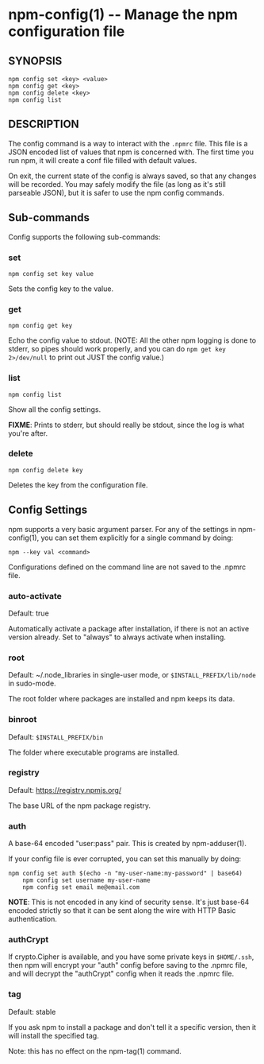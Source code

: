 npm-config(1) -- Manage the npm configuration file
==================================================

## SYNOPSIS

    npm config set <key> <value>
    npm config get <key>
    npm config delete <key>
    npm config list

## DESCRIPTION

The config command is a way to interact with the `.npmrc` file. This file is a
JSON encoded list of values that npm is concerned with. The first time you run
npm, it will create a conf file filled with default values.

On exit, the current state of the config is always saved, so that any changes
will be recorded. You may safely modify the file (as long as it's still
parseable JSON), but it is safer to use the npm config commands.

## Sub-commands

Config supports the following sub-commands:

### set

    npm config set key value

Sets the config key to the value.

### get

    npm config get key

Echo the config value to stdout. (NOTE: All the other npm logging is done to
stderr, so pipes should work properly, and you can do `npm get key 2>/dev/null`
to print out JUST the config value.)

### list

    npm config list

Show all the config settings.

**FIXME**: Prints to stderr, but should really be stdout, since the log is what
you're after.

### delete

    npm config delete key

Deletes the key from the configuration file.

## Config Settings

npm supports a very basic argument parser.  For any of the settings
in npm-config(1), you can set them explicitly for a single command by 
doing:

    npm --key val <command>

Configurations defined on the command line are not saved to the .npmrc file.

### auto-activate

Default: true

Automatically activate a package after installation, if there is not an active
version already.  Set to "always" to always activate when installing.

### root

Default: ~/.node_libraries in single-user mode, or `$INSTALL_PREFIX/lib/node`
in sudo-mode.

The root folder where packages are installed and npm keeps its data.

### binroot

Default: `$INSTALL_PREFIX/bin`

The folder where executable programs are installed.

### registry

Default: https://registry.npmjs.org/

The base URL of the npm package registry.

### auth

A base-64 encoded "user:pass" pair.  This is created by npm-adduser(1).

If your config file is ever corrupted, you can set this manually by doing:

    npm config set auth $(echo -n "my-user-name:my-password" | base64)
		npm config set username my-user-name
		npm config set email me@email.com

**NOTE**: This is not encoded in any kind of security sense. It's just base-64
encoded strictly so that it can be sent along the wire with HTTP Basic
authentication.

### authCrypt

If crypto.Cipher is available, and you have some private keys in `$HOME/.ssh`,
then npm will encrypt your "auth" config before saving to the .npmrc file,
and will decrypt the "authCrypt" config when it reads the .npmrc file.

### tag

Default: stable

If you ask npm to install a package and don't tell it a specific version, then
it will install the specified tag.

Note: this has no effect on the npm-tag(1) command.

